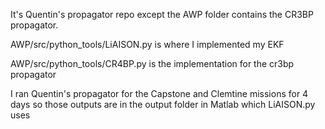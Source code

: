 It's Quentin's propagator repo except the AWP folder contains the CR3BP propagator.

AWP/src/python_tools/LiAISON.py is where I implemented my EKF

AWP/src/python_tools/CR4BP.py is the implementation for the cr3bp propagator

I ran Quentin's propagator for the Capstone and Clemtine missions for 4 days so those outputs are in the output folder in Matlab which LiAISON.py uses
